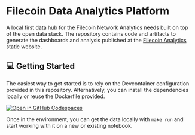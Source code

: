 # Filecoin Data Analytics Platform

A local first data hub for the Filecoin Network Analytics needs built on top of the open data stack. The repository contains code and artifacts to generate the dashboards and analysis published at the [Filecoin Analytics](https://davidgasquez.github.io/filecoin-analytics/) static website.

## 💻 Getting Started

The easiest way to get started is to rely on the Devcontainer configuration provided in this repository. Alternatively, you can install the dependencies locally or reuse the Dockerfile provided.

[![Open in GitHub Codespaces](https://github.com/codespaces/badge.svg)](https://codespaces.new/davidgasquez/filecoin-analytics)

Once in the environment, you can get the data locally with `make run` and start working with it on a new or existing notebook.
